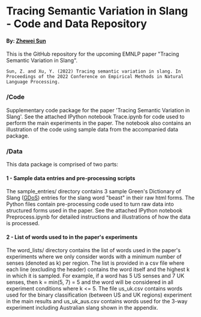 # Tracing Semantic Variation in Slang - Code and Data Repository

#### By: [Zhewei Sun](http://www.cs.toronto.edu/~zheweisun/)

This is the GitHub repository for the upcoming EMNLP paper "Tracing Semantic Variation in Slang".

<!---
This is the github repository for the upcoming NAACL paper "[Semantically Informed Slang Interpretation](https://direct.mit.edu/tacl/article/doi/10.1162/tacl_a_00378/100687/A-Computational-Framework-for-Slang-Generation)".
-->

```
Sun, Z. and Xu, Y. (2022) Tracing semantic variation in slang. In Proceedings of the 2022 Conference on Empirical Methods in Natural Language Processing.
```

### /Code

Supplementary code package for the paper 'Tracing Semantic Variation in Slang'. See the attached IPython notebook Trace.ipynb for code used to perform the main experiments in the paper. The notebook also contains an illustration of the code using sample data from the accompanied data package.

### /Data

This data package is comprised of two parts:

#### 1 - Sample data entries and pre-processing scripts

The sample_entries/ directory contains 3 sample Green's Dictionary of Slang ([GDoS](https://greensdictofslang.com/)) entries for the slang word "beast" in their raw html forms. The Python files contain pre-processing code used to turn raw data into structured forms used in the paper. See the attached IPython notebook Preprocess.ipynb for detailed instructions and illustrations of how the data is processed.

#### 2 -  List of words used to in the paper's experiments

The word_lists/ directory contains the list of words used in the paper's experiments where we only consider words with a minimum number of senses (denoted as k) per region. The list is provided in a csv file where each line (excluding the header) contains the word itself and the highest k in which it is sampled. For example, if a word has 5 US senses and 7 UK senses, then k = min(5, 7) = 5 and the word will be considered in all experiment conditions where k <= 5. The file us_uk.csv contains words used for the binary classification (between US and UK regions) experiment in the main results and us_uk_aus.csv contains words used for the 3-way experiment including Australian slang shown in the appendix.